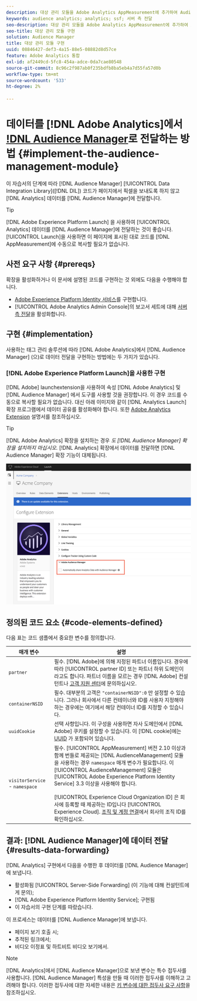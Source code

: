 ```yaml
---
description: 대상 관리 모듈을 Adobe Analytics AppMeasurement에 추가하여 Audience Manager Data Integration Library(DIL) 코드가 페이지에서 픽셀을 전송하도록 하지 않고 Analytics 데이터를 Audience Manager에 전달합니다.
keywords: audience analytics; analytics; ssf; 서버 측 전달
seo-description: 대상 관리 모듈을 Adobe Analytics AppMeasurement에 추가하여 Audience Manager Data Integration Library(DIL) 코드가 페이지에서 픽셀을 전송하도록 하지 않고 Analytics 데이터를 Audience Manager에 전달합니다.
seo-title: 대상 관리 모듈 구현
solution: Audience Manager
title: 대상 관리 모듈 구현
uuid: 08846427-def3-4a15-88e5-08882d8d57ce
feature: Adobe Analytics 통합
exl-id: af2449cd-5fc8-454a-adce-0da7cae80548
source-git-commit: 8c96c2f987ab0f235bdfb8ba5eb4a7d55fa57d0b
workflow-type: tm+mt
source-wordcount: '533'
ht-degree: 2%

---
```


# 데이터를 [!DNL Adobe Analytics]에서 [!DNL Audience Manager](으)로 전달하는 방법 {#implement-the-audience-management-module}

이 자습서의 단계에 따라 [!DNL Audience Manager] [!UICONTROL Data Integration Library]([!DNL DIL]) 코드가 페이지에서 픽셀을 보내도록 하지 않고 [!DNL Analytics] 데이터를 [!DNL Audience Manager]에 전달합니다.

>[!TIP]
>
>[!DNL Adobe Experience Platform Launch] 을 사용하여 [!UICONTROL Analytics] 데이터를 [!DNL Audience Manager]에 전달하는 것이 좋습니다. [!UICONTROL Launch]을 사용하면 이 페이지에 표시된 대로 코드를 [!DNL AppMeasurement]에 수동으로 복사할 필요가 없습니다.

## 사전 요구 사항 {#prereqs}

확장을 활성화하거나 이 문서에 설명된 코드를 구현하는 것 외에도 다음을 수행해야 합니다.

* [Adobe Experience Platform Identity 서비스](https://experienceleague.adobe.com/docs/id-service/using/home.html)를 구현합니다.
* [!UICONTROL Adobe Analytics Admin Console]의 보고서 세트에 대해 [서버측 전달](https://experienceleague.adobe.com/docs/analytics/admin/admin-tools/server-side-forwarding/ssf.html)을 활성화합니다.

## 구현 {#implementation}

사용하는 태그 관리 솔루션에 따라 [!DNL Adobe Analytics]에서 [!DNL Audience Manager] (으)로 데이터 전달을 구현하는 방법에는 두 가지가 있습니다.

### [!DNL Adobe Experience Platform Launch]을 사용한 구현

[!DNL Adobe] launchextension을 사용하여  [](https://experienceleague.adobe.com/docs/launch/using/home.html?lang=en) 속성  [!DNL Adobe Analytics] 및 [!DNL Audience Manager] 에서 도구를 사용할 것을 권장합니다. 이 경우 코드를 수동으로 복사할 필요가 없습니다. 대신 아래 이미지와 같이 [!DNL Analytics Launch] 확장 프로그램에서 데이터 공유를 활성화해야 합니다. 또한 [Adobe Analytics Extension](https://experienceleague.adobe.com/docs/launch/using/extensions-ref/adobe-extension/analytics-extension/overview.html#adobe-audience-manager) 설명서를 참조하십시오.

>[!TIP]
>
>[!DNL Adobe Analytics] 확장을 설치하는 경우 *도 [!DNL Audience Manager] 확장을 설치하지 마십시오.* [!DNL Analytics] 확장에서 데이터를 전달하면 [!DNL Audience Manager] 확장 기능이 대체됩니다.

![Adobe Analytics 확장에서 Audience Manager으로 데이터 공유를 활성화하는 방법](/help/using/integration/assets/analytics-to-aam.png)

## 정의된 코드 요소 {#code-elements-defined}

다음 표는 코드 샘플에서 중요한 변수를 정의합니다.

| 매개 변수 | 설명 |
|--- |--- |
| `partner` | 필수. [!DNL Adobe]에 의해 지정된 파트너 이름입니다. 경우에 따라 [!UICONTROL partner ID] 또는 파트너 하위 도메인이라고도 합니다.  파트너 이름을 모르는 경우 [!DNL Adobe] 컨설턴트나 [고객 지원 센터](https://helpx.adobe.com/kr/marketing-cloud/contact-support.html)에 문의하십시오. |
| `containerNSID` | 필수. 대부분의 고객은 `"containerNSID":0` 만 설정할 수 있습니다. 그러나 회사에서 다른 컨테이너와 ID를 사용자 지정해야 하는 경우에는 여기에서 해당 컨테이너 ID를 지정할 수 있습니다. |
| `uuidCookie` | 선택 사항입니다. 이 구성을 사용하면 자사 도메인에서 [!DNL Adobe] 쿠키를 설정할 수 있습니다. 이 [!DNL cookie]에는 [UUID](../../reference/ids-in-aam.md) 가 포함되어 있습니다. |
| `visitorService` - `namespace` | 필수. [!UICONTROL AppMeasurement] 버전 2.10 이상과 함께 번들로 제공되는 [!DNL AudienceManagement] 모듈을 사용하는 경우 `namespace` 매개 변수가 필요합니다. 이 [!UICONTROL AudienceManagement] 모듈은 [!UICONTROL Adobe Experience Platform Identity Service] 3.3 이상을 사용해야 합니다. <br><br> [!UICONTROL Experience Cloud Organization ID] 은 회사에 등록할 때 제공하는 ID입니다  [!UICONTROL Experience Cloud]. [조직 및 계정 연결](https://experienceleague.adobe.com/docs/core-services/interface/manage-users-and-products/organizations.html)에서 회사의 조직 ID를 확인하십시오. |

## 결과: [!DNL Audience Manager]에 데이터 전달 {#results-data-forwarding}

[!DNL Analytics] 구현에서 다음을 수행한 후 데이터를 [!DNL Audience Manager]에 보냅니다.

* 활성화됨 [!UICONTROL Server-Side Forwarding] (이 기능에 대해 컨설턴트에게 문의);
* [!DNL Adobe Experience Platform Identity Service]; 구현됨
* 이 자습서의 구현 단계를 따랐습니다.

이 프로세스는 데이터를 [!DNL Audience Manager]에 보냅니다.

* 페이지 보기 호출 시;
* 추적된 링크에서;
* 비디오 이정표 및 하트비트 비디오 보기에서.

>[!NOTE]
>
>[!DNL Analytics]에서 [!DNL Audience Manager]으로 보낸 변수는 특수 접두사를 사용합니다. [!DNL Audience Manager] 특성을 만들 때 이러한 접두사를 이해하고 고려해야 합니다. 이러한 접두사에 대한 자세한 내용은 [키 변수에 대한 접두사 요구 사항](../../features/traits/trait-variable-prefixes.md)을 참조하십시오.
